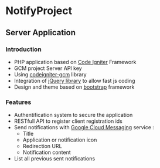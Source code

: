 # NotifyProject

## Server Application
### Introduction
* PHP application based on [Code Igniter](http://www.codeigniter.com/) Framework
* GCM project Server API key
* Using [codeigniter-gcm](https://github.com/antongorodezkiy/codeigniter-gcm) library
* Integration of [jQuery library](https://jquery.com/) to allow fast js coding
* Design and theme based on [bootstrap](http://getbootstrap.com/) framework

### Features
* Authentification system to secure the application
* RESTfull API to register client registration ids
* Send notifications with [Google Cloud Messaging](https://developer.android.com/google/gcm/index.html) service :
  - Title
  - Application or notification icon
  - Redirection URL
  - Notification content
* List all previous sent notifications
